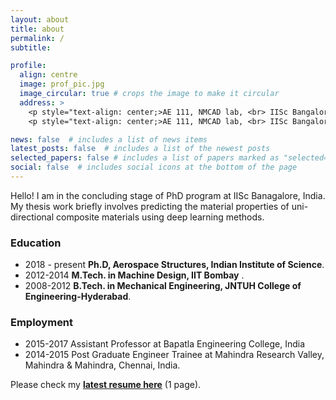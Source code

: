 ```yaml
---
layout: about
title: about
permalink: /
subtitle: 

profile:
  align: centre
  image: prof_pic.jpg
  image_circular: true # crops the image to make it circular
  address: >
    <p style="text-align: center;>AE 111, NMCAD lab, <br> IISc Bangalore, India</p>
    <p style="text-align: center;>AE 111, NMCAD lab, <br> IISc Bangalore, India</p>

news: false  # includes a list of news items
latest_posts: false  # includes a list of the newest posts
selected_papers: false # includes a list of papers marked as "selected={true}"
social: false  # includes social icons at the bottom of the page
---
```



Hello! I am in the concluding stage of PhD program at IISc Banagalore, India. My thesis work briefly involves predicting the material properties of uni-directional composite materials using deep learning methods.


### **Education**

* 2018 - present **Ph.D, Aerospace Structures, Indian Institute of Science**.
  <!-- * multi-physical properties prediction of fibre-reinforced composites using deep learning -->
* 2012-2014 **M.Tech. in Machine Design, IIT Bombay** .
* 2008-2012 **B.Tech. in Mechanical Engineering, JNTUH College of Engineering-Hyderabad**.

### **Employment**

* 2015-2017 Assistant Professor at Bapatla Engineering College, India
* 2014-2015 Post Graduate Engineer Trainee at Mahindra Research Valley, Mahindra & Mahindra, Chennai, India.

Please check my [**latest resume here**](/assets/pdf/resume_09042023.pdf)  (1 page).

<!-- Write your biography here. Tell the world about yourself. Link to your favorite [subreddit](http://reddit.com). You can put a picture in, too. The code is already in, just name your picture `prof_pic.jpg` and put it in the `img/` folder.

Put your address / P.O. box / other info right below your picture. You can also disable any of these elements by editing `profile` property of the YAML header of your `_pages/about.md`. Edit `_bibliography/papers.bib` and Jekyll will render your [publications page](/al-folio/publications/) automatically.

Link to your social media connections, too. This theme is set up to use [Font Awesome icons](http://fortawesome.github.io/Font-Awesome/) and [Academicons](https://jpswalsh.github.io/academicons/), like the ones below. Add your Facebook, Twitter, LinkedIn, Google Scholar, or just disable all of them. -->
